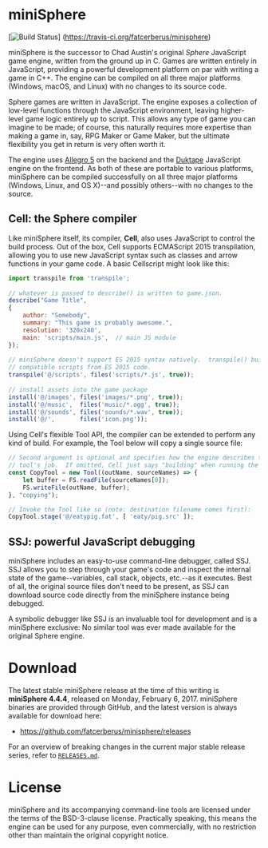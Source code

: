 miniSphere
==========

[![Build Status](https://travis-ci.org/fatcerberus/minisphere.svg?branch=master)]
(https://travis-ci.org/fatcerberus/minisphere)

miniSphere is the successor to Chad Austin's original *Sphere* JavaScript game
engine, written from the ground up in C.  Games are written entirely in
JavaScript, providing a powerful development platform on par with writing a
game in C++.  The engine can be compiled on all three major platforms (Windows,
macOS, and Linux) with no changes to its source code.

Sphere games are written in JavaScript.  The engine exposes a collection of
low-level functions through the JavaScript environment, leaving higher-level
game logic entirely up to script.  This allows any type of game you can imagine
to be made; of course, this naturally requires more expertise than making a
game in, say, RPG Maker or Game Maker, but the ultimate flexibility you get in
return is very often worth it.

The engine uses [Allegro 5](https://github.com/liballeg/allegro5) on the
backend and the [Duktape](http://duktape.org/) JavaScript engine on the
frontend.  As both of these are portable to various platforms, miniSphere can
be compiled successfully on all three major platforms (Windows, Linux, and
OS X)--and possibly others--with no changes to the source.

Cell: the Sphere compiler
-------------------------

Like miniSphere itself, its compiler, **Cell**, also uses JavaScript to control
the build process.  Out of the box, Cell supports ECMAScript 2015
transpilation, allowing you to use new JavaScript syntax such as classes and
arrow functions in your game code.  A basic Cellscript might look like this:

```js
import transpile from 'transpile';
 
// whatever is passed to describe() is written to game.json.
describe("Game Title",
{
    author: "Somebody",
    summary: "This game is probably awesome.",
    resolution: '320x240',
    main: 'scripts/main.js',  // main JS module
});
 
// miniSphere doesn't support ES 2015 syntax natively.  transpile() builds
// compatible scripts from ES 2015 code.
transpile('@/scripts', files('scripts/*.js', true));
 
// install assets into the game package
install('@/images', files('images/*.png', true));
install('@/music',  files('music/*.ogg', true));
install('@/sounds', files('sounds/*.wav', true));
install('@/',       files('icon.png'));
```

Using Cell's flexible Tool API, the compiler can be extended to perform any
kind of build.  For example, the Tool below will copy a single source file:

```js
// Second argument is optional and specifies how the engine describes the
// tool's job.  If omitted, Cell just says "building" when running the tool.
const CopyTool = new Tool((outName, sourceNames) => {
    let buffer = FS.readFile(sourceNames[0]);
    FS.writeFile(outName, buffer);
}, "copying");

// Invoke the Tool like so (note: destination filename comes first):
CopyTool.stage('@/eatypig.fat', [ 'eaty/pig.src' ]);
```

SSJ: powerful JavaScript debugging
----------------------------------

miniSphere includes an easy-to-use command-line debugger, called SSJ.  SSJ
allows you to step through your game's code and inspect the internal state of
the game--variables, call stack, objects, etc.--as it executes.  Best of all,
the original source files don't need to be present, as SSJ can download source
code directly from the miniSphere instance being debugged.

A symbolic debugger like SSJ is an invaluable tool for development and is a
miniSphere exclusive: No similar tool was ever made available for the original
Sphere engine.


Download
========

The latest stable miniSphere release at the time of this writing is
**miniSphere 4.4.4**, released on Monday, February 6, 2017.  miniSphere
binaries are provided through GitHub, and the latest version is always
available for download here:

* <https://github.com/fatcerberus/minisphere/releases>

For an overview of breaking changes in the current major stable release series,
refer to [`RELEASES.md`](RELEASES.md).


License
=======

miniSphere and its accompanying command-line tools are licensed under the terms
of the BSD-3-clause license.  Practically speaking, this means the engine can
be used for any purpose, even commercially, with no restriction other than
maintain the original copyright notice.

